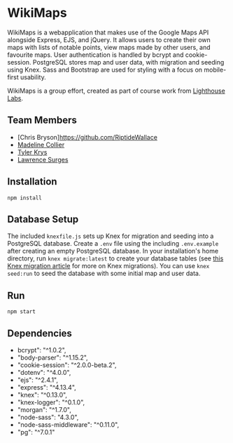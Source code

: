 # WikiMaps

WikiMaps is a webapplication that makes use of the Google Maps API alongside Express, EJS, and jQuery. It allows users to create their own maps with lists of notable points, view maps made by other users, and favourite maps. User authentication is handled by bcrypt and cookie-session. PostgreSQL stores map and user data, with migration and seeding using Knex. Sass and Bootstrap are used for styling with a focus on mobile-first usability.

WikiMaps is a group effort, created as part of course work from [Lighthouse Labs](https://github.com/lighthouse-labs).

## Team Members
- [Chris Bryson]https://github.com/RiptideWallace
- [Madeline Collier](https://github.com/MadelineCollier)
- [Tyler Krys](https://github.com/ty2k)
- [Lawrence Surges](https://github.com/surgeslc)

## Installation

`npm install`

## Database Setup

The included `knexfile.js` sets up Knex for migration and seeding into a PostgreSQL database. Create a `.env` file using the including `.env.example` after creating an empty PostgreSQL database. In your installation's home directory, run `knex migrate:latest` to create your database tables (see [this Knex migration article](http://perkframework.com/v1/guides/database-migrations-knex.html) for more on Knex migrations). You can use `knex seed:run` to seed the database with some initial map and user data.

## Run

`npm start`

## Dependencies

 - bcrypt": "^1.0.2",
 - "body-parser": "^1.15.2",
 - "cookie-session": "^2.0.0-beta.2",
 - "dotenv": "^4.0.0",
 - "ejs": "^2.4.1",
 - "express": "^4.13.4",
 - "knex": "^0.13.0",
 - "knex-logger": "^0.1.0",
 - "morgan": "^1.7.0",
 - "node-sass": "4.3.0",
 - "node-sass-middleware": "^0.11.0",
 - "pg": "^7.0.1"